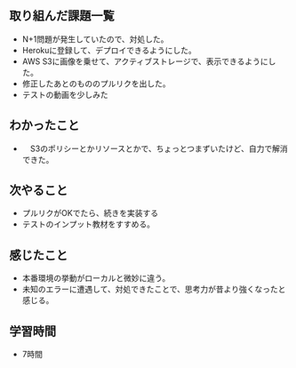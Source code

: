 ## 取り組んだ課題一覧
- N+1問題が発生していたので、対処した。
- Herokuに登録して、デプロイできるようにした。
- AWS S3に画像を乗せて、アクティブストレージで、表示できるようにした。
- 修正したあとのもののプルリクを出した。
- テストの動画を少しみた

## わかったこと
- 　S3のポリシーとかリソースとかで、ちょっとつまずいたけど、自力で解消できた。

## 次やること
- プルリクがOKでたら、続きを実装する
- テストのインプット教材をすすめる。

## 感じたこと
- 本番環境の挙動がローカルと微妙に違う。
- 未知のエラーに遭遇して、対処できたことで、思考力が昔より強くなったと感じる。

## 学習時間
- 7時間
